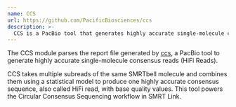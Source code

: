 ```yaml
---
name: CCS
url: https://github.com/PacificBiosciences/ccs
description: >-
  CCS is a PacBio tool that generates highly accurate single-molecule consensus reads (HiFi Reads).
---
```


The CCS module parses the report file generated by
[ccs](https://github.com/PacificBiosciences/ccs), a PacBio tool to generate
highly accurate single-molecule consensus reads (HiFi Reads).

CCS takes multiple subreads of the same SMRTbell molecule and combines them
using a statistical model to produce one highly accurate consensus sequence,
also called HiFi read, with base quality values. This tool powers the Circular
Consensus Sequencing workflow in SMRT Link.
